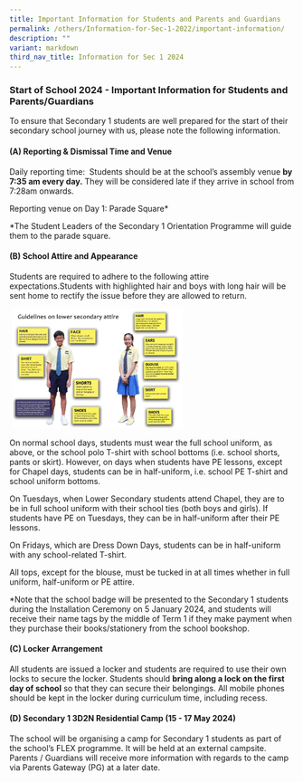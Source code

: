 ```yaml
---
title: Important Information for Students and Parents and Guardians
permalink: /others/Information-for-Sec-1-2022/important-information/
description: ""
variant: markdown
third_nav_title: Information for Sec 1 2024
---
```

### Start of School 2024 - Important Information for Students and Parents/Guardians

  

To ensure that Secondary 1 students are well prepared for the start of their secondary school journey with us, please note the following information.

  

#### (A)&nbsp;Reporting &amp; Dismissal Time and Venue

Daily reporting time:&nbsp; Students should be at the school’s assembly venue&nbsp;**by 7:35 am every day.** They will be considered late if they arrive in school from 7:28am onwards. 

Reporting venue on Day 1: Parade Square*

*The Student Leaders of the Secondary 1 Orientation Programme will guide them to the parade square.



  

#### (B)&nbsp;School Attire and Appearance

Students are required to adhere to the following attire expectations.Students with highlighted hair and boys with long hair will be sent home to rectify the issue before they are allowed to return.

&nbsp;<img src="/images/attire100.png" style="width:60%">
 
On normal school days, students must wear the full school uniform, as above, or the school polo T-shirt with school bottoms (i.e. school shorts, pants or skirt). However, on days when students have PE lessons, except for Chapel days, students can be in half-uniform, i.e. school PE T-shirt and school uniform bottoms.

On Tuesdays, when Lower Secondary students attend Chapel, they are to be in full school uniform with their school ties (both boys and girls). If students have PE on Tuesdays, they can be in half-uniform after their PE lessons.

On Fridays, which are Dress Down Days, students can be in half-uniform with any school-related T-shirt. 

All tops, except for the blouse, must be tucked in at all times whether in full uniform, half-uniform or PE attire.

*Note that the school badge will be presented to the Secondary 1 students during the Installation Ceremony on 5 January 2024, and students will receive their name tags by the middle of Term 1 if they make payment when they purchase their books/stationery from the school bookshop.

  

#### (C)&nbsp;Locker Arrangement

All students are issued a locker and students are required to use their own locks to secure the locker. Students should&nbsp;**bring along a lock on the first day of school**&nbsp;so that they can secure their belongings. All mobile phones should be kept in the locker during curriculum time, including recess.

  

 

#### (D)&nbsp;Secondary 1 3D2N Residential Camp (15 - 17 May 2024)

The school will be organising a camp for Secondary 1 students as part of the school’s FLEX programme. It will be held at an external campsite. Parents / Guardians will receive more information with regards to the camp via Parents Gateway (PG) at a later date.